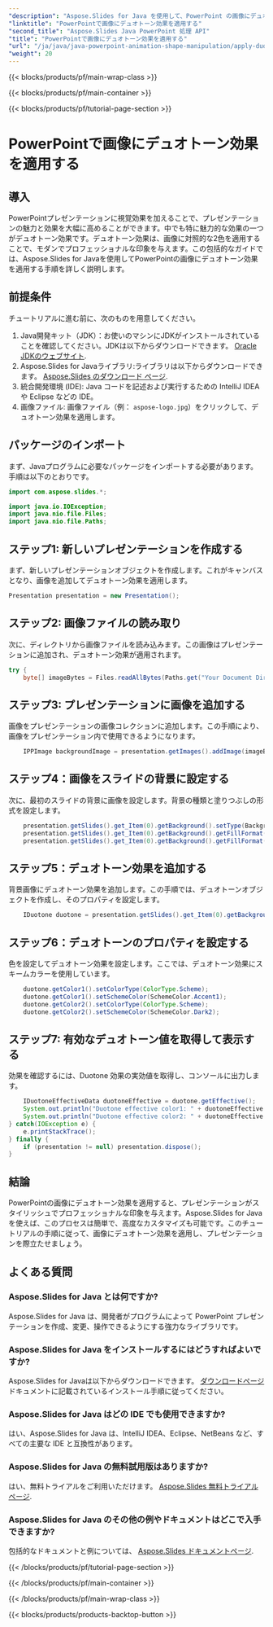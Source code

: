 ```yaml
---
"description": "Aspose.Slides for Java を使用して、PowerPoint の画像にデュオトーン効果を適用する方法をステップバイステップガイドで学びましょう。プレゼンテーションの質を高めましょう。"
"linktitle": "PowerPointで画像にデュオトーン効果を適用する"
"second_title": "Aspose.Slides Java PowerPoint 処理 API"
"title": "PowerPointで画像にデュオトーン効果を適用する"
"url": "/ja/java/java-powerpoint-animation-shape-manipulation/apply-duotone-effects-images-powerpoint/"
"weight": 20
---
```


{{< blocks/products/pf/main-wrap-class >}}

{{< blocks/products/pf/main-container >}}

{{< blocks/products/pf/tutorial-page-section >}}

# PowerPointで画像にデュオトーン効果を適用する

## 導入
PowerPointプレゼンテーションに視覚効果を加えることで、プレゼンテーションの魅力と効果を大幅に高めることができます。中でも特に魅力的な効果の一つがデュオトーン効果です。デュオトーン効果は、画像に対照的な2色を適用することで、モダンでプロフェッショナルな印象を与えます。この包括的なガイドでは、Aspose.Slides for Javaを使用してPowerPointの画像にデュオトーン効果を適用する手順を詳しく説明します。
## 前提条件
チュートリアルに進む前に、次のものを用意してください。
1. Java開発キット（JDK）：お使いのマシンにJDKがインストールされていることを確認してください。JDKは以下からダウンロードできます。 [Oracle JDKのウェブサイト](https://www。oracle.com/java/technologies/javase-jdk11-downloads.html).
2. Aspose.Slides for Javaライブラリ:ライブラリは以下からダウンロードできます。 [Aspose.Slides のダウンロード ページ](https://releases。aspose.com/slides/java/).
3. 統合開発環境 (IDE): Java コードを記述および実行するための IntelliJ IDEA や Eclipse などの IDE。
4. 画像ファイル: 画像ファイル（例： `aspose-logo.jpg`）をクリックして、デュオトーン効果を適用します。
## パッケージのインポート
まず、Javaプログラムに必要なパッケージをインポートする必要があります。手順は以下のとおりです。
```java
import com.aspose.slides.*;

import java.io.IOException;
import java.nio.file.Files;
import java.nio.file.Paths;
```
## ステップ1: 新しいプレゼンテーションを作成する
まず、新しいプレゼンテーションオブジェクトを作成します。これがキャンバスとなり、画像を追加してデュオトーン効果を適用します。
```java
Presentation presentation = new Presentation();
```
## ステップ2: 画像ファイルの読み取り
次に、ディレクトリから画像ファイルを読み込みます。この画像はプレゼンテーションに追加され、デュオトーン効果が適用されます。
```java
try {
    byte[] imageBytes = Files.readAllBytes(Paths.get("Your Document Directory/aspose-logo.jpg"));
```
## ステップ3: プレゼンテーションに画像を追加する
画像をプレゼンテーションの画像コレクションに追加します。この手順により、画像をプレゼンテーション内で使用できるようになります。
```java
    IPPImage backgroundImage = presentation.getImages().addImage(imageBytes);
```
## ステップ4：画像をスライドの背景に設定する
次に、最初のスライドの背景に画像を設定します。背景の種類と塗りつぶしの形式を設定します。
```java
    presentation.getSlides().get_Item(0).getBackground().setType(BackgroundType.OwnBackground);
    presentation.getSlides().get_Item(0).getBackground().getFillFormat().setFillType(FillType.Picture);
    presentation.getSlides().get_Item(0).getBackground().getFillFormat().getPictureFillFormat().getPicture().setImage(backgroundImage);
```
## ステップ5：デュオトーン効果を追加する
背景画像にデュオトーン効果を追加します。この手順では、デュオトーンオブジェクトを作成し、そのプロパティを設定します。
```java
    IDuotone duotone = presentation.getSlides().get_Item(0).getBackground().getFillFormat().getPictureFillFormat().getPicture().getImageTransform().addDuotoneEffect();
```
## ステップ6：デュオトーンのプロパティを設定する
色を設定してデュオトーン効果を設定します。ここでは、デュオトーン効果にスキームカラーを使用しています。
```java
    duotone.getColor1().setColorType(ColorType.Scheme);
    duotone.getColor1().setSchemeColor(SchemeColor.Accent1);
    duotone.getColor2().setColorType(ColorType.Scheme);
    duotone.getColor2().setSchemeColor(SchemeColor.Dark2);
```
## ステップ7: 有効なデュオトーン値を取得して表示する
効果を確認するには、Duotone 効果の実効値を取得し、コンソールに出力します。
```java
    IDuotoneEffectiveData duotoneEffective = duotone.getEffective();
    System.out.println("Duotone effective color1: " + duotoneEffective.getColor1());
    System.out.println("Duotone effective color2: " + duotoneEffective.getColor2());
} catch(IOException e) {
    e.printStackTrace();
} finally {
    if (presentation != null) presentation.dispose();
}
```

## 結論
PowerPointの画像にデュオトーン効果を適用すると、プレゼンテーションがスタイリッシュでプロフェッショナルな印象を与えます。Aspose.Slides for Javaを使えば、このプロセスは簡単で、高度なカスタマイズも可能です。このチュートリアルの手順に従って、画像にデュオトーン効果を適用し、プレゼンテーションを際立たせましょう。
## よくある質問
### Aspose.Slides for Java とは何ですか?
Aspose.Slides for Java は、開発者がプログラムによって PowerPoint プレゼンテーションを作成、変更、操作できるようにする強力なライブラリです。
### Aspose.Slides for Java をインストールするにはどうすればよいですか?
Aspose.Slides for Javaは以下からダウンロードできます。 [ダウンロードページ](https://releases.aspose.com/slides/java/)ドキュメントに記載されているインストール手順に従ってください。
### Aspose.Slides for Java はどの IDE でも使用できますか?
はい、Aspose.Slides for Java は、IntelliJ IDEA、Eclipse、NetBeans など、すべての主要な IDE と互換性があります。
### Aspose.Slides for Java の無料試用版はありますか?
はい、無料トライアルをご利用いただけます。 [Aspose.Slides 無料トライアルページ](https://releases。aspose.com/).
### Aspose.Slides for Java のその他の例やドキュメントはどこで入手できますか?
包括的なドキュメントと例については、 [Aspose.Slides ドキュメントページ](https://reference。aspose.com/slides/java/).

{{< /blocks/products/pf/tutorial-page-section >}}

{{< /blocks/products/pf/main-container >}}

{{< /blocks/products/pf/main-wrap-class >}}

{{< blocks/products/products-backtop-button >}}